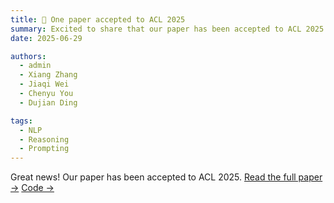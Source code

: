 ```yaml
---
title: 🎉 One paper accepted to ACL 2025
summary: Excited to share that our paper has been accepted to ACL 2025 Main Conference!
date: 2025-06-29

authors:
  - admin
  - Xiang Zhang
  - Jiaqi Wei
  - Chenyu You
  - Dujian Ding

tags:
  - NLP
  - Reasoning
  - Prompting
---
```


Great news! Our paper has been accepted to ACL 2025.
[Read the full paper →](https://arxiv.org/abs/2503.10084)
[Code →](https://github.com/juntaic7/CoT-with-Supervision)

